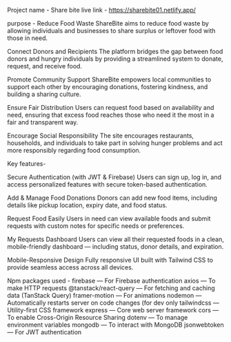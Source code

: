 Project name - Share bite
live link - https://sharebite01.netlify.app/

purpose -
Reduce Food Waste
ShareBite aims to reduce food waste by allowing individuals and businesses to share surplus or leftover food with those in need.

Connect Donors and Recipients
The platform bridges the gap between food donors and hungry individuals by providing a streamlined system to donate, request, and receive food.

Promote Community Support
ShareBite empowers local communities to support each other by encouraging donations, fostering kindness, and building a sharing culture.

Ensure Fair Distribution
Users can request food based on availability and need, ensuring that excess food reaches those who need it the most in a fair and transparent way.

Encourage Social Responsibility
The site encourages restaurants, households, and individuals to take part in solving hunger problems and act more responsibly regarding food consumption.


Key features-

Secure Authentication (with JWT & Firebase)
Users can sign up, log in, and access personalized features with secure token-based authentication.

Add & Manage Food Donations
Donors can add new food items, including details like pickup location, expiry date, and food status.

Request Food Easily
Users in need can view available foods and submit requests with custom notes for specific needs or preferences.

My Requests Dashboard
Users can view all their requested foods in a clean, mobile-friendly dashboard — including status, donor details, and expiration.

Mobile-Responsive Design
Fully responsive UI built with Tailwind CSS to provide seamless access across all devices.



Npm packages used -
firebase — For Firebase authentication
axios — To make HTTP requests
@tanstack/react-query — For fetching and caching data (TanStack Query)
framer-motion — For animations
nodemon — Automatically restarts server on code changes (for dev only
tailwindcss — Utility-first CSS framework
express — Core web server framework
cors — To enable Cross-Origin Resource Sharing
dotenv — To manage environment variables
mongodb — To interact with MongoDB
jsonwebtoken — For JWT authentication